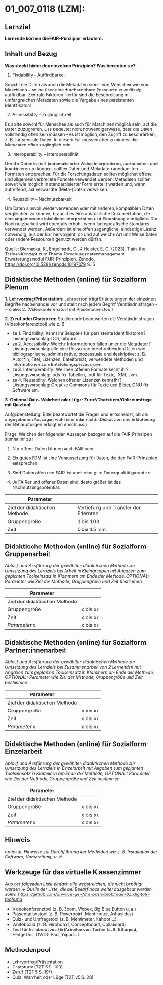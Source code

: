 <!--
author: Anne Voigt
email:    
version:  v1
language: DE
icon:     
link:     
comment:  OER.net FDM-Basiskurs
-->

# 01_007_0118 (LZM): 

## Lernziel

**Lernende können die FAIR-Prinzipien erläutern.**

## Inhalt und Bezug
**Was steckt hinter den einzelnen Prinzipien? Was bedeuten sie?**

1. Findability – Auffindbarkeit

Sowohl die Daten als auch die Metadaten sind – von Menschen wie von Maschinen – online über eine durchsuchbare Ressource zuverlässig auffindbar. Zentrale Faktoren hierfür sind die Beschreibung mit umfangreichen Metadaten sowie die Vergabe eines persistenten Identifikators.

2. Accessibility – Zugänglichkeit

Es sollte sowohl für Menschen als auch für Maschinen möglich sein, auf die Daten zuzugreifen. Das bedeutet nicht notwendigerweise, dass die Daten vollständig offen sein müssen – es ist möglich, den Zugriff zu beschränken, z. B. für sensible Daten. In diesem Fall müssen aber zumindest die Metadaten offen zugänglich sein.

3. Interoperability – Interoperabilität

Um die Daten in (teil-)automatisierter Weise interpretieren, austauschen und kombinieren zu können, sollten Daten und Metadaten anerkannten Formaten entsprechen. Für die Forschungsdaten sollten möglichst offene und allgemein verbreitete Formate verwendet werden.
Metadaten sollten soweit wie möglich in standardisierter Form erstellt werden und, wenn zutreffend, auf verwandte (Meta-)Daten verweisen.

4. Reusability – Nachnutzbarkeit

Um Daten sinnvoll wiederverwenden oder mit anderen, kompatiblen Daten vergleichen zu können, braucht es eine ausführliche Dokumentation, die eine angemessene inhaltliche Interpretation und Einordnung ermöglicht. Die Nachnutzbarkeit wird ebenfalls erhöht, wenn fachspezifische Standards verwendet werden.
Außerdem ist eine offen zugängliche, eindeutige Lizenz notwendig, aus der klar hervorgeht, ob und auf welche Art und Weise Daten oder andere Ressourcen genutzt werden dürfen.

Quelle: Biernacka, K., Engelhardt, C., & Heister, E. C. (2023). Train-the-Trainer-Konzept zum Thema Forschungsdatenmanagement: Erweiterungsmodul FAIR-Prinzipien. Zenodo. https://doi.org/10.5281/zenodo.10197079 S. 5



## Didaktische Methoden (online) für Sozialform: Plenum

**1. Lehrvortrag/Präsentation:** Lehrperson trägt Erläuterungen der einzelnen Begriffe nacheinander vor und stellt nach jedem Begriff Verständnisfragen -> siehe: 2. (Videokonferenztool mit Präsentationstool)

**2. Zuruf oder Chatsturm:** Studierende beantworten die Verständnisfragen (Videokonferenztool) wie z. B.

* zu 1. Findability: Kennt ihr Beispiele für persistente Identifikatoren? 
Lösungsvorschlag: DOI, urb/urn …
* zu 2. Accessibility: Welche Informationen fallen unter die Metadaten? 
Lösungsvorschlag: alle eine Ressource beschreibenden Daten wie bibliographische, administrative, prozessuale und deskriptive: z. B. Autor*in, Titel, Lizenzen, Dateiformat, verwendete Methoden und Informationen zum Entstehungsprozess uvm. 
* zu 3. Interoperability: Welchen offenen Formate kennt ihr?
Lösungsvorschlag: .ods für Tabellen, .odt für Texte, .XML uvm.
* zu 4. Reusability: Welchen offenen Lizenzen kennt ihr?
Lösungsvorschlag:  Creative Commons für Texte und Bilder, GNU für Software um.

**3. Optional Quiz- Wahrheit oder Lüge: Zuruf/Chatsturm/Onlineumfrage mit Quiztool**:

Aufgabenstellung: Bitte beantwortet die Fragen und entscheidet, ob die angegebenen Aussagen wahr sind oder nicht. (Diskussion und Erläuterung der Behauptungen erfolgt im Anschluss.)

Frage: Welchen der folgenden Aussagen bezogen auf die FAIR-Prinzipien stimmt ihr zu?

1) Nur offene Daten können auch FAIR sein.
2) Ein gutes FDM ist eine Voraussetzung für Daten, die den FAIR-Prinzipien entsprechen.

3) Sind Daten offen und FAIR, ist auch eine gute Datenqualität garantiert.

4) Je FAIRer und offener Daten sind, desto größer ist das Nachnutzungspotential.


| Parameter                         |          |
| -----------------------------     | -------- |
| Ziel der didaktischen Methode     |Vertiefung und Transfer der Erlernten   |
| Gruppengröße                      | 1 bis 100 |
| Zeit                              | 5 bis 15 min |


## Didaktische Methoden (online) für Sozialform: Gruppenarbeit
_Ablauf und Ausführung der gewählten didaktischen Methode zur Umsetzung des Lernziels bei Arbeit in Kleingruppen mit Angaben zum geplanten Toolseinsatz in Klammern am Ende der Methode, OPTIONAL: Parameter wie Ziel der Methode, Gruppengröße und Zeit bestimmen_

| Parameter                         |          |
| -----------------------------     | -------- |
| Ziel der didaktischen Methode     |          |
| Gruppengröße                      | x bis xx |
| Zeit                              | x bis xx |
| *Parameter x*                     | x bis xx |


## Didaktische Methoden (online) für Sozialform: Partner:innenarbeit
_Ablauf und Ausführung der gewählten didaktischen Methode zur Umsetzung des Lernziels bei Zusammenarbeit von 2 Lernenden mit Angaben zum geplanten Toolseinsatz in Klammern am Ende der Methode, OPTIONAL: Parameter wie Ziel der Methode, Gruppengröße und Zeit bestimmen_

| Parameter                         |          |
| -----------------------------     | -------- |
| Ziel der didaktischen Methode     |          |
| Gruppengröße                      | x bis xx |
| Zeit                              | x bis xx |
| *Parameter x*                     | x bis xx |


## Didaktische Methoden (online) für Sozialform: Einzelarbeit
_Ablauf und Ausführung der gewählten didaktischen Methode zur Umsetzung des Lernziels in Einzelarbeit mit Angaben zum geplanten Toolseinsatz in Klammern am Ende der Methode, OPTIONAL: Parameter wie Ziel der Methode, Gruppengröße und Zeit bestimmen_

| Parameter                         |          |
| -----------------------------     | -------- |
| Ziel der didaktischen Methode     |          |
| Gruppengröße                      | x bis xx |
| Zeit                              | x bis xx |
| *Parameter x*                     | x bis xx |


## Hinweis
_optional: Hinweise zur Durchführung der Methoden wie z. B. Installation der Software, Vorbereitung, u. ä._


## Werkzeuge für das virtuelle Klassenzimmer
_Aus der folgenden Liste einfach alle wegstreichen, die nicht benötigt werden ->  Quelle der Liste, die bei Bedarf noch weiter ausgebaut werden sollte: https://github.com/anvoice-ger/fdm-basis/blob/main/02_digitale-tools.md_

* Videokonferenztool (z. B. Zoom, Webex, Big Blue Button u. a.)
* Präsentationstool (z. B. Powerpoint, Mentimeter, Ashaslides)
* Quiz- und Umfragetool (z. B. Mentimeter, Kahoot ...)
* Whiteboard (z. B. Miroboard, Conceptboard, Collaboard)
* Tool für kollaboratives (Er)Arbeiten von Texten (z. B. Etherpad, HedgeDoc, GWDG Pad, Yopad...)

## Methodenpool
* Lehrvortrag/Präsentation
* Chatsturm (T2T 5 S. 163)
* Zuruf (T2T 5 S. 197)
* Quiz: Wahrheit oder Lüge (T2T v5 S. 28)
